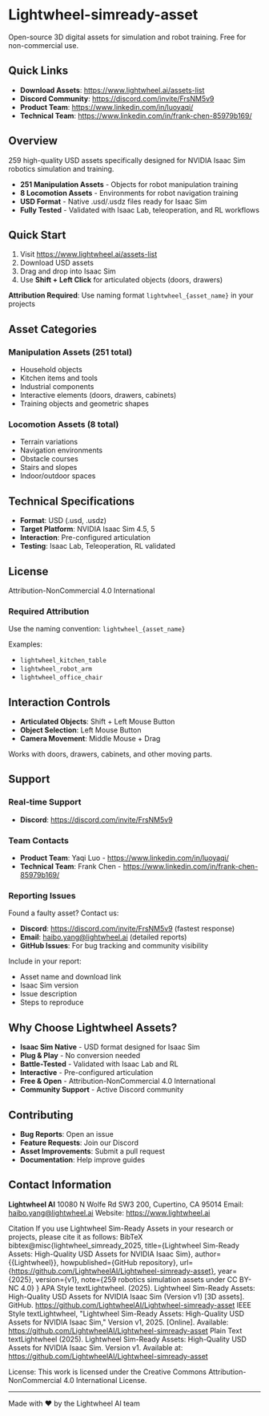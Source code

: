 # Lightwheel-simready-asset
Open-source 3D digital assets for simulation and robot training. Free for non-commercial use.

## Quick Links

- **Download Assets**: https://www.lightwheel.ai/assets-list
- **Discord Community**: https://discord.com/invite/FrsNM5v9
- **Product Team**: https://www.linkedin.com/in/luoyaqi/
- **Technical Team**: https://www.linkedin.com/in/frank-chen-85979b169/

## Overview

259 high-quality USD assets specifically designed for NVIDIA Isaac Sim robotics simulation and training.

- **251 Manipulation Assets** - Objects for robot manipulation training
- **8 Locomotion Assets** - Environments for robot navigation training
- **USD Format** - Native .usd/.usdz files ready for Isaac Sim
- **Fully Tested** - Validated with Isaac Lab, teleoperation, and RL workflows

## Quick Start

1. Visit https://www.lightwheel.ai/assets-list
2. Download USD assets
3. Drag and drop into Isaac Sim
4. Use **Shift + Left Click** for articulated objects (doors, drawers)

**Attribution Required**: Use naming format `lightwheel_{asset_name}` in your projects

## Asset Categories

### Manipulation Assets (251 total)
- Household objects
- Kitchen items and tools
- Industrial components
- Interactive elements (doors, drawers, cabinets)
- Training objects and geometric shapes

### Locomotion Assets (8 total)
- Terrain variations
- Navigation environments
- Obstacle courses
- Stairs and slopes
- Indoor/outdoor spaces

## Technical Specifications

- **Format**: USD (.usd, .usdz)
- **Target Platform**: NVIDIA Isaac Sim 4.5, 5
- **Interaction**: Pre-configured articulation
- **Testing**: Isaac Lab, Teleoperation, RL validated

## License

Attribution-NonCommercial 4.0 International

### Required Attribution

Use the naming convention: `lightwheel_{asset_name}`

Examples:
- `lightwheel_kitchen_table`
- `lightwheel_robot_arm`
- `lightwheel_office_chair`

## Interaction Controls

- **Articulated Objects**: Shift + Left Mouse Button
- **Object Selection**: Left Mouse Button
- **Camera Movement**: Middle Mouse + Drag

Works with doors, drawers, cabinets, and other moving parts.

## Support

### Real-time Support
- **Discord**: https://discord.com/invite/FrsNM5v9

### Team Contacts
- **Product Team**: Yaqi Luo - https://www.linkedin.com/in/luoyaqi/
- **Technical Team**: Frank Chen - https://www.linkedin.com/in/frank-chen-85979b169/

### Reporting Issues

Found a faulty asset? Contact us:

- **Discord**: https://discord.com/invite/FrsNM5v9 (fastest response)
- **Email**: haibo.yang@lightwheel.ai (detailed reports)
- **GitHub Issues**: For bug tracking and community visibility

Include in your report:
- Asset name and download link
- Isaac Sim version
- Issue description
- Steps to reproduce

## Why Choose Lightwheel Assets?

- **Isaac Sim Native** - USD format designed for Isaac Sim
- **Plug & Play** - No conversion needed
- **Battle-Tested** - Validated with Isaac Lab and RL
- **Interactive** - Pre-configured articulation
- **Free & Open** - Attribution-NonCommercial 4.0 International
- **Community Support** - Active Discord community

## Contributing

- **Bug Reports**: Open an issue
- **Feature Requests**: Join our Discord
- **Asset Improvements**: Submit a pull request
- **Documentation**: Help improve guides

## Contact Information

**Lightwheel AI**
10080 N Wolfe Rd SW3 200, Cupertino, CA 95014
Email: haibo.yang@lightwheel.ai
Website: https://www.lightwheel.ai


Citation
If you use Lightwheel Sim-Ready Assets in your research or projects, please cite it as follows:
BibTeX
bibtex@misc{lightwheel_simready_2025,
  title={Lightwheel Sim-Ready Assets: High-Quality USD Assets for NVIDIA Isaac Sim},
  author={{Lightwheel}},
  howpublished={GitHub repository},
  url={https://github.com/LightwheelAI/Lightwheel-simready-asset},
  year={2025},
  version={v1},
  note={259 robotics simulation assets under CC BY-NC 4.0}
}
APA Style
textLightwheel. (2025). Lightwheel Sim-Ready Assets: High-Quality USD Assets for NVIDIA Isaac Sim (Version v1) [3D assets]. GitHub. https://github.com/LightwheelAI/Lightwheel-simready-asset
IEEE Style
textLightwheel, "Lightwheel Sim-Ready Assets: High-Quality USD Assets for NVIDIA Isaac Sim," Version v1, 2025. [Online]. Available: https://github.com/LightwheelAI/Lightwheel-simready-asset
Plain Text
textLightwheel (2025). Lightwheel Sim-Ready Assets: High-Quality USD Assets for NVIDIA Isaac Sim. Version v1. Available at: https://github.com/LightwheelAI/Lightwheel-simready-asset

License: This work is licensed under the Creative Commons Attribution-NonCommercial 4.0 International License.



---

Made with ❤️ by the Lightwheel AI team
